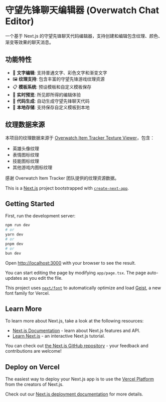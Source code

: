 # 守望先锋聊天编辑器 (Overwatch Chat Editor)

一个基于 Next.js 的守望先锋聊天代码编辑器，支持创建和编辑包含纹理、颜色、渐变等效果的聊天消息。

## 功能特性

- 🎨 **文字编辑**: 支持普通文字、彩色文字和渐变文字
- 🖼️ **纹理支持**: 包含丰富的守望先锋游戏纹理资源
- 📋 **模板系统**: 预设模板和自定义模板保存
- 👀 **实时预览**: 所见即所得的编辑体验
- 📝 **代码生成**: 自动生成守望先锋聊天代码
- 💾 **本地存储**: 支持保存自定义模板到本地

## 纹理数据来源

本项目的纹理数据来源于 [Overwatch Item Tracker Texture Viewer](https://texture-viewer.overwatchitemtracker.com/)，包含：

- 英雄头像纹理
- 表情图标纹理  
- 技能图标纹理
- 其他游戏内图标纹理

感谢 Overwatch Item Tracker 团队提供的纹理资源数据。

This is a [Next.js](https://nextjs.org) project bootstrapped with [`create-next-app`](https://nextjs.org/docs/app/api-reference/cli/create-next-app).

## Getting Started

First, run the development server:

```bash
npm run dev
# or
yarn dev
# or
pnpm dev
# or
bun dev
```

Open [http://localhost:3000](http://localhost:3000) with your browser to see the result.

You can start editing the page by modifying `app/page.tsx`. The page auto-updates as you edit the file.

This project uses [`next/font`](https://nextjs.org/docs/app/building-your-application/optimizing/fonts) to automatically optimize and load [Geist](https://vercel.com/font), a new font family for Vercel.

## Learn More

To learn more about Next.js, take a look at the following resources:

- [Next.js Documentation](https://nextjs.org/docs) - learn about Next.js features and API.
- [Learn Next.js](https://nextjs.org/learn) - an interactive Next.js tutorial.

You can check out [the Next.js GitHub repository](https://github.com/vercel/next.js) - your feedback and contributions are welcome!

## Deploy on Vercel

The easiest way to deploy your Next.js app is to use the [Vercel Platform](https://vercel.com/new?utm_medium=default-template&filter=next.js&utm_source=create-next-app&utm_campaign=create-next-app-readme) from the creators of Next.js.

Check out our [Next.js deployment documentation](https://nextjs.org/docs/app/building-your-application/deploying) for more details.
